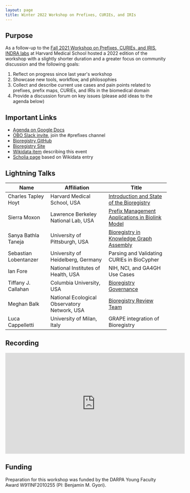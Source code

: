 ```yaml
---
layout: page
title: Winter 2022 Workshop on Prefixes, CURIEs, and IRIs
---
```


## Purpose

As a follow-up to the [Fall 2021 Workshop on Prefixes, CURIEs, and IRIS](WPCI2021.md),
[INDRA labs](https://indralab.github.io) at Harvard Medical School hosted a 2022 edition of the workshop with a 
slightly shorter duration and a greater focus on community discussion and the following goals:

1. Reflect on progress since last year's workshop
2. Showcase new tools, workflow, and philosophies
3. Collect and describe current use cases and pain points related to prefixes, prefix maps, CURIEs, and IRIs in the
   biomedical domain
4. Provide a discussion forum on key issues (please add ideas to the agenda below)

## Important Links

- [Agenda on Google Docs](https://bit.ly/winter-2022-prefix-workshop)
- [OBO Slack invite](https://obo-communitygroup.slack.com/archives/C023P0Z304T), join the #prefixes channel
- [Bioregistry GitHub](https://github.com/biopragmatics/bioregistry)
- [Bioregistry Site](https://bioregistry.io)
- [Wikidata item](https://www.wikidata.org/wiki/Q115620549) describing this event
- [Scholia page](https://scholia.toolforge.org/event/Q115620549) based on Wikidata entry

## Lightning Talks

| Name                  | Affiliation                                  | Title                                                                                                                                                    |
|-----------------------|----------------------------------------------|----------------------------------------------------------------------------------------------------------------------------------------------------------|
| Charles Tapley Hoyt   | Harvard Medical School, USA                  | [Introduction and State of the Bioregistry](https://docs.google.com/presentation/d/1Vq-tdq_PYSmKydKXEABElgt3oqYs_ridquHDLeUFL1A/edit?usp=sharing)        |
| Sierra Moxon          | Lawrence Berkeley National Lab, USA          | [Prefix Management Applications in Biolink Model](https://docs.google.com/presentation/d/1t2zUU-vG9yYe0CS99aNFE-FGI9T2IGC_GsRHgUWVgwA/edit?usp=sharing)  |
| Sanya Bathla Taneja   | University of Pittsburgh, USA                | [Bioregistry in Knowledge Graph Assembly](https://docs.google.com/presentation/d/1rx6x1WonioK_ftpGDitSj3XjvWdNdz5tjsHVLAbIIDU/edit?usp=sharing)          |
| Sebastian Lobentanzer | University of Heidelberg, Germany            | Parsing and Validating CURIEs in BioCypher                                                                                                               |
| Ian Fore              | National Institutes of Health, USA           | NIH, NCI, and GA4GH Use Cases                                                                                                                            |
| Tiffany J. Callahan   | Columbia University, USA                     | [Bioregistry Governance](https://docs.google.com/presentation/d/19F8gP-DDuTiaiQO8KH9-DGtS3lnntCYun7T3P6S_YeY/edit?usp=sharing)                           |
| Meghan Balk           | National Ecological Observatory Network, USA | [Bioregistry Review Team](https://docs.google.com/presentation/d/19F8gP-DDuTiaiQO8KH9-DGtS3lnntCYun7T3P6S_YeY/edit?usp=sharing)                          |
| Luca Cappelletti      | University of Milan, Italy                   | GRAPE integration of Bioregistry                                                                                                                         |

## Recording

<iframe width="560" height="315" src="https://www.youtube.com/embed/pTpHTRM8ZT0?start=81" title="YouTube video player" frameborder="0" allow="accelerometer; autoplay; clipboard-write; encrypted-media; gyroscope; picture-in-picture" allowfullscreen></iframe>

## Funding

Preparation for this workshop was funded by the DARPA Young Faculty Award W911NF2010255 (PI: Benjamin M. Gyori).
